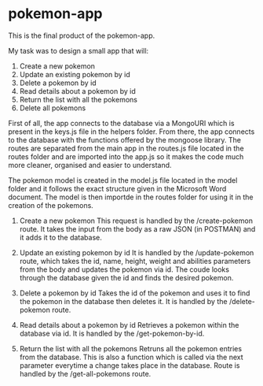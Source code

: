 # pokemon-app

This is the final product of the pokemon-app. 

My task was to design a small app that will:

1.	Create a new pokemon
2.	Update an existing pokemon by id
3.	Delete a pokemon by id
4.	Read details about a pokemon by id
5.	Return the list with all the pokemons
6.	Delete all pokemons

First of all, the app connects to the database via a MongoURI which is present in the keys.js file in the helpers folder. 
From there, the app connects to the database with the functions offered by the mongoose library. The routes are separated from the main app in the routes.js file located in the routes folder and are imported into the app.js so it makes the code much more cleaner, organised and easier to understand.

The pokemon model is created in the model.js file located in the model folder and it follows the exact structure given in the Microsoft Word document.
The model is then importde in the routes folder for using it in the creation of the pokemons.

1. Create a new pokemon
    This request is handled by the /create-pokemon route. It takes the input from the body as a raw JSON (in POSTMAN) and it adds it to the database.

2. Update an existing pokemon by id
    It is handled by the /update-pokemon route, which takes the id, name, height, weight and abilities parameters from the body and updates the pokemon via id. The coude       looks through the database given the id and finds the desired pokemon.

3. Delete a pokemon by id
    Takes the id of the pokemon and uses it to find the pokemon in the database then deletes it. It is handled by the /delete-pokemon route.

4. Read details about a pokemon by id
    Retrieves a pokemon within the database via id. It is handled by the /get-pokemon-by-id.
 
5. Return the list with all the pokemons
    Retruns all the pokemon entries from the database. This is also a function which is called via the next parameter everytime a change takes place in the database.         Route is handled by the /get-all-pokemons route.
